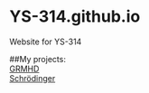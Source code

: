 # YS-314.github.io
Website for YS-314  

##My projects:  
[GRMHD](https://ys-314.github.io/GWP)  
[Schrödinger](https://ys-314.github.io/QM)
